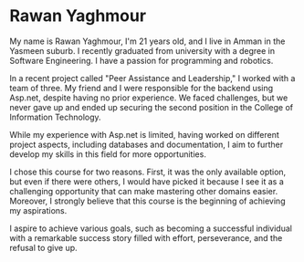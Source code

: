 # Rawan Yaghmour
My name is Rawan Yaghmour, I'm 21 years old, and I live in Amman in the Yasmeen suburb. I recently graduated from university with a degree in Software Engineering. I have a passion for programming and robotics.

In a recent project called "Peer Assistance and Leadership," I worked with a team of three. My friend and I were responsible for the backend using Asp.net, despite having no prior experience. We faced challenges, but we never gave up and ended up securing the second position in the College of Information Technology.

While my experience with Asp.net is limited, having worked on different project aspects, including databases and documentation, I aim to further develop my skills in this field for more opportunities.

I chose this course for two reasons. First, it was the only available option, but even if there were others, I would have picked it because I see it as a challenging opportunity that can make mastering other domains easier. Moreover, I strongly believe that this course is the beginning of achieving my aspirations.

I aspire to achieve various goals, such as becoming a successful individual with a remarkable success story filled with effort, perseverance, and the refusal to give up.